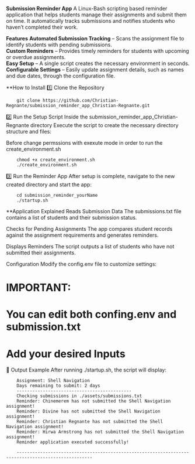   **Submission Reminder App**
A Linux-Bash scripting based reminder application that helps students manage their assignments and submit them on time. It automatically tracks submissions and notifies students who haven’t completed their work.

  **Features**
**Automated Submission Tracking** – Scans the assignment file to identify students with pending submissions.  
**Custom Reminders** – Provides timely reminders for students with upcoming or overdue assignments.  
**Easy Setup** – A single script creates the necessary environment in seconds.  
**Configurable Settings** – Easily update assignment details, such as names and due dates, through the configuration file.  

  **How to Install
1️⃣ Clone the Repository

        git clone https://github.com/Christian-Regnante/submission_reminder_app_Christian-Regnante.git

2️⃣ Run the Setup Script
Inside the submission_reminder_app_Christian-Regnante directory
Execute the script to create the necessary directory structure and files:

Before change permssions with exexute mode in order to run the create_environment.sh

        chmod +x create_environment.sh
        ./create_environment.sh

3️⃣ Run the Reminder App
After setup is complete, navigate to the new created directory and start the app:

        cd submission_reminder_yourName
        ./startup.sh

  **Application Explained
Reads Submission Data
The submissions.txt file contains a list of students and their submission status.

Checks for Pending Assignments
The app compares student records against the assignment requirements and generates reminders.

Displays Reminders
The script outputs a list of students who have not submitted their assignments.

Configuration
Modify the config.env file to customize settings:

# IMPORTANT:
# You can edit both confing.env and submission.txt
# Add your desired Inputs

  🔹 Output Example
After running ./startup.sh, the script will display:

        Assignment: Shell Navigation
        Days remaining to submit: 2 days
        --------------------------------------------
        Checking submissions in ./assets/submissions.txt
        Reminder: Chinemerem has not submitted the Shell Navigation assignment!
        Reminder: Divine has not submitted the Shell Navigation assignment!
        Reminder: Christian Regnante has not submitted the Shell Navigation assignment!
        Reminder: Hirwa Armstrong has not submitted the Shell Navigation assignment!
        Reminder application executed successfully!
        
        ---------------------------------------------------------------------------------------------------
